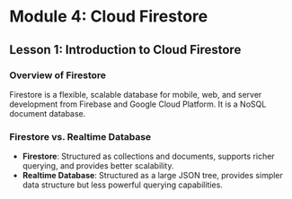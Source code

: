 
# Module 4: Cloud Firestore

## Lesson 1: Introduction to Cloud Firestore

### Overview of Firestore

Firestore is a flexible, scalable database for mobile, web, and server development from Firebase and Google Cloud Platform. It is a NoSQL document database.

### Firestore vs. Realtime Database

- **Firestore**: Structured as collections and documents, supports richer querying, and provides better scalability.
- **Realtime Database**: Structured as a large JSON tree, provides simpler data structure but less powerful querying capabilities.
